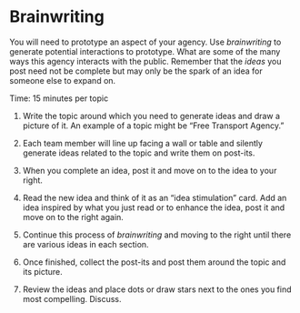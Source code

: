 # Brainwriting

You will need to prototype an aspect of your agency. Use *brainwriting* to generate potential interactions to prototype. What are some of the many ways this agency interacts with the public. Remember that the *ideas* you post need not be complete but may only be the spark of an idea for someone else to expand on.

Time: 15 minutes per topic

1. Write the topic around which you need to generate ideas and draw a picture of it. An example of a topic might be “Free Transport Agency.”

2. Each team member will line up facing a wall or table and silently generate ideas related to the topic and write them on post-its.

3. When you complete an idea, post it and move on to the idea to your right.

4. Read the new idea and think of it as an “idea stimulation” card. Add an idea inspired by what you just read or to enhance the idea, post it and move on to the right again.

5. Continue this process of *brainwriting* and moving to the right until there are various ideas in each section.

6. Once finished, collect the post-its and post them around the topic and its picture.

7. Review the ideas and place dots or draw stars next to the ones you find most compelling. Discuss.
